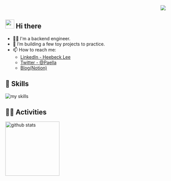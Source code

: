<!-- 1. GitHub usernameを変更 -->
<div align="right">
  <img src="https://komarev.com/ghpvc/?username=ChickenPaella" />
</div>


<!-- 2. プロフィールや連絡先を変更 -->
## <img src="https://media.giphy.com/media/hvRJCLFzcasrR4ia7z/giphy.gif" width="28"> Hi there

- 🧑‍💻 I'm a backend engineer.
- 🌱 I’m building a few toy projects to practice.
- 📫 How to reach me:
  - [LinkedIn - Heebeck Lee](https://www.linkedin.com/in/heebeck-lee-1b83a0185/)
  - [Twitter - @Paella](https://x.com/circular_bear)
  - [Blog(Notion)](https://www.notion.so/chickenpaella/ChickenPaella-s-blog-23a9366b040a802ba72dd2352cac610a)


<!-- 3. 好きな技術スタックに変更 -->
<!-- ライトモート：theme=light, ダークモート：theme=dark -->
<!-- アイコンの選択肢一覧：https://arc.net/l/quote/zizyykfh -->
## 🌱 Skills
<img alt="my skills" src="https://skillicons.dev/icons?theme=dark&perline=7&i=java,spring,kotlin,html,css,js,ts,vue,nuxt,react,next,docker,aws" />
<br>


<!-- 4. GitHub usernameを変更, 2箇所 -->
<!-- ライトモート：theme=light, ダークモート：theme=vue-dark  -->
## 🏃‍♀️ Activities
<div align="left"> 
  <!-- Open when I can say it proudly! -->
  <!-- <img alt="Top Langs" height="170px" src="https://github-readme-stats.vercel.app/api?username=Chickenpaella&theme=react&layout=compact" /> -->
  <img alt="github stats" height="170px" src="https://github-readme-stats.vercel.app/api/top-langs/?username=ChickenPaella&theme=react&layout=compact" />
</div>


<!--
This repository is a ✨ _special_ ✨ repository because its `README.md` (this file) appears on your GitHub profile.

Here are some ideas to get you started:

- 🔭 I’m currently working on ...
- 🌱 I’m currently learning ...
- 👯 I’m looking to collaborate on ...
- 🤔 I’m looking for help with ...
- 💬 Ask me about ...
- 📫 How to reach me: ...
- 😄 Pronouns: ...
- ⚡ Fun fact: ...
-->

